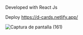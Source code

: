 Developed with React Js 

Deploy https://d-cards.netlify.app/

![Captura de pantalla (161)](https://user-images.githubusercontent.com/66961947/114336666-12629080-9b15-11eb-90a4-04d1c8a2a4dd.png)
